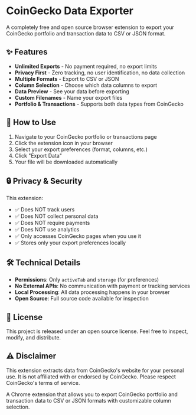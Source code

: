 # CoinGecko Data Exporter

A completely free and open source browser extension to export your CoinGecko portfolio and transaction data to CSV or JSON format.

## ✨ Features

- **Unlimited Exports** - No payment required, no export limits
- **Privacy First** - Zero tracking, no user identification, no data collection
- **Multiple Formats** - Export to CSV or JSON
- **Column Selection** - Choose which data columns to export
- **Data Preview** - See your data before exporting
- **Custom Filenames** - Name your export files
- **Portfolio & Transactions** - Supports both data types from CoinGecko

## 🚀 How to Use

1. Navigate to your CoinGecko portfolio or transactions page
2. Click the extension icon in your browser
3. Select your export preferences (format, columns, etc.)
4. Click "Export Data"
5. Your file will be downloaded automatically

## 🔒 Privacy & Security

This extension:
- ✅ Does NOT track users
- ✅ Does NOT collect personal data
- ✅ Does NOT require payments
- ✅ Does NOT use analytics
- ✅ Only accesses CoinGecko pages when you use it
- ✅ Stores only your export preferences locally

## 🛠️ Technical Details

- **Permissions**: Only `activeTab` and `storage` (for preferences)
- **No External APIs**: No communication with payment or tracking services
- **Local Processing**: All data processing happens in your browser
- **Open Source**: Full source code available for inspection

## 📄 License

This project is released under an open source license. Feel free to inspect, modify, and distribute.

## ⚠️ Disclaimer

This extension extracts data from CoinGecko's website for your personal use. It is not affiliated with or endorsed by CoinGecko. Please respect CoinGecko's terms of service.

A Chrome extension that allows you to export CoinGecko portfolio and transaction data to CSV or JSON formats with customizable column selection.

